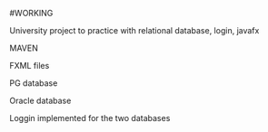 #WORKING

University project to practice with relational database, login, javafx

MAVEN 

FXML files 

PG database 

Oracle database 

Loggin implemented for the two databases

